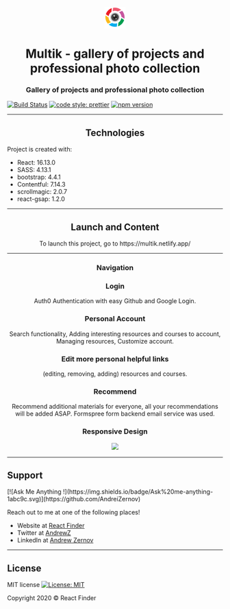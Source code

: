<div align="center">
<img src="./public/pngocean.png"></img>
</div>

<h1 align="center">Multik - gallery of projects and professional photo collection</h1>
<h3 align="center">Gallery of projects and professional photo collection</h3>

[![Build Status](https://travis-ci.com/AndreiZernov/multik.svg?branch=master)](https://travis-ci.com/AndreiZernov/multik)
[![code style: prettier](https://img.shields.io/badge/code_style-prettier-ff69b4.svg?style=flat-square)](https://github.com/prettier/prettier)
[![npm version](https://badge.fury.io/js/npm.svg)](https://badge.fury.io/js/npm)

---

<h2 align="center"> Technologies</h2>

Project is created with:

- React: 16.13.0
- SASS: 4.13.1
- bootstrap: 4.4.1
- Contentful: 7.14.3
- scrollmagic: 2.0.7
- react-gsap: 1.2.0

---

<h2 align="center"> Launch and Content</h2>

<p align="center">To launch this project, go to https://multik.netlify.app/</p>

---

<h3 align="center"> Navigation</h3>

<div align="center">
  <!-- <img src="./assets/readme1.gif"> -->
</div>

<h3 align="center"> Login</h3>

<p align="center">Auth0 Authentication with easy Github and Google Login.</p>

<div align="center">
  <!-- <img src="./assets/readme2.gif"> -->
</div>

<h3 align="center"> Personal Account</h3>

<p align="center">Search functionality, Adding interesting resources and courses to account, Managing resources, Customize account.</p>

<div align="center">
  <!-- <img src="./assets/readme3.gif"> -->
</div>

<h3 align="center"> Edit more personal helpful links</h3>

<p align="center">(editing, removing, adding) resources and courses.</p>

<div align="center">
  <!-- <img src="./assets/readme4.gif"> -->
</div>

<h3 align="center"> Recommend</h3>

<p align="center">Recommend additional materials for everyone, all your recommendations will be added ASAP.
Formspree form backend email service was used.</p>

<div align="center">
  <!-- <img src="./assets/readme5.gif"> -->
</div>

<h3 align="center">Responsive Design</h3>

<div align="center">
  <img src="./assets/readme6.gif">
</div>

---

<h2> Support</h2>
[![Ask Me Anything !](https://img.shields.io/badge/Ask%20me-anything-1abc9c.svg)](https://github.com/AndreiZernov)

Reach out to me at one of the following places!

- Website at [React Finder](https://multik.netlify.app/)
- Twitter at [AndrewZ](https://twitter.com/AndrewZer)
- LinkedIn at [Andrew Zernov](https://www.linkedin.com/in/andrei-zernov/)

---

<h2> License</h2>

MIT license [![License: MIT](https://img.shields.io/badge/License-MIT-yellow.svg)](https://github.com/AndreiZernov/react-finder/blob/master/LICENSE)

Copyright 2020 © React Finder
